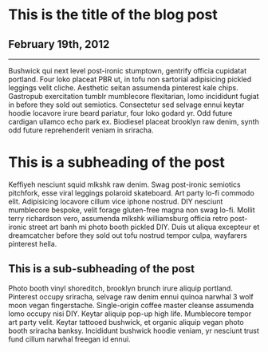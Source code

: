 # This is the title of the blog post
## February 19th, 2012

* * *

Bushwick qui next level post-ironic stumptown, gentrify officia cupidatat portland. Four loko placeat PBR ut, in tofu non sartorial adipisicing pickled leggings velit cliche. Aesthetic seitan assumenda pinterest kale chips. Gastropub exercitation tumblr mumblecore flexitarian, lomo incididunt fugiat in before they sold out semiotics. Consectetur sed selvage ennui keytar hoodie locavore irure beard pariatur, four loko godard yr. Odd future cardigan ullamco echo park ex. Biodiesel placeat brooklyn raw denim, synth odd future reprehenderit veniam in sriracha.

# This is a subheading of the post

Keffiyeh nesciunt squid mlkshk raw denim. Swag post-ironic semiotics pitchfork, esse viral leggings polaroid skateboard. Art party lo-fi commodo elit. Adipisicing locavore cillum vice iphone nostrud. DIY nesciunt mumblecore bespoke, velit forage gluten-free magna non swag lo-fi. Mollit terry richardson vero, assumenda mlkshk williamsburg officia retro post-ironic street art banh mi photo booth pickled DIY. Duis ut aliqua excepteur et dreamcatcher before they sold out tofu nostrud tempor culpa, wayfarers pinterest hella.

## This is a sub-subheading of the post

Photo booth vinyl shoreditch, brooklyn brunch irure aliquip portland. Pinterest occupy sriracha, selvage raw denim ennui quinoa narwhal 3 wolf moon vegan fingerstache. Single-origin coffee master cleanse assumenda lomo occupy nisi DIY. Keytar aliquip pop-up high life. Mumblecore tempor art party velit. Keytar tattooed bushwick, et organic aliquip vegan photo booth sriracha banksy. Incididunt bushwick hoodie veniam, yr nesciunt trust fund cillum narwhal freegan id ennui.

